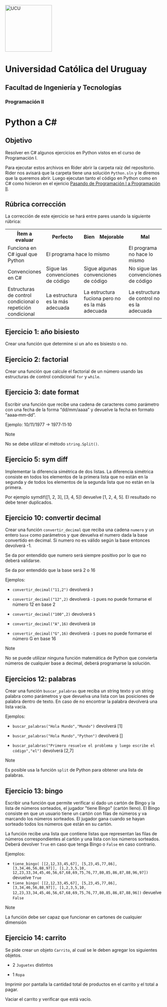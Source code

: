 <img alt="UCU" src="https://www.ucu.edu.uy/plantillas/images/logo_ucu.svg"
width="150"/>

# Universidad Católica del Uruguay

## Facultad de Ingeniería y Tecnologías

### Programación II

# Python a C#

## Objetivo

Resolver en C# algunos ejercicios en Python vistos en el curso de Programación I.

Para ejecutar estos archivos en Rider abrir la carpeta raíz del repositorio.
Rider nos avisará que la carpeta tiene una solución `Python.sln` y le diremos
que la queremos abrir. Luego ejecutan tanto el código en Python como en C# como
hicieron en el ejericio [Pasando de Programación I a Programación
II](https://github.com/ucudal/PII_P1_a_P2).

## Rúbrica corrección

La corrección de este ejercicio se hará entre pares usando la siguiente rúbrica:

<table>
  <tr>
    <th width="20%">Ítem a evaluar</th>
    <th width="20%">Perfecto</th>
    <th width="20%">Bien</th>
    <th width="20%">Mejorable</th>
    <th width="20%">Mal</th>
  </tr>
  <tr>
    <td>Funciona en C# igual que Python</td>
    <td colspan="3">El programa hace lo mismo</td>
    <td>El programa no hace lo mismo</td>
  </tr>
  <tr>
    <td>Convenciones en C#</td>
    <td>Sigue las convenciones de código</td>
    <td colspan="2">Sigue algunas convenciones de código</td>
    <td>No sigue las convenciones de código</td>
  </tr>
  <tr>
    <td>Estructuras de control condicional o repetición condicional</td>
    <td>La estructura es la más adecuada</td>
    <td colspan="2">La estructura fuciona pero no es la más adecuada</td>
    <td>La estructura de control no es la adecuada</td>
  </tr>
</table>

## Ejercicio 1: año bisiesto

Crear una función que determine si un año es bisiesto o no.

## Ejercicio 2: factorial

Crear una función que calcule el factorial de un número usando las estructuras
de control condicional `for` y `while`.

## Ejercicio 3: date format

Escribir una función que recibe una cadena de caracteres como parámetro con una
fecha de la forma “dd/mm/aaaa” y devuelve la fecha en formato “aaaa­‐mm­‐dd”.

Ejemplo: 10/11/1977 -> 1977­‐11­‐10

> [!NOTE]
> No se debe utilizar el método `string.Split()`.

## Ejercicio 5: sym diff

Implementar la diferencia simétrica de dos listas. La diferencia simétrica
consiste en todos los elementos de la primera lista que no están en la segunda y
de todos los elementos de la segunda lista que no están en la primera.

Por ejemplo symdif([1, 2, 3], [3, 4, 5]) devuelve [1, 2, 4, 5]. El resultado no
debe tener duplicados.

## Ejercicio 10: convertir decimal

Crear una función `convertir_decimal` que reciba una cadena `numero` y un entero
`base` como parámetros y que devuelva el numero dada la base convertido en
decimal. Si numero no es válido según la base entonces devolverá -1.

Se da por entendido que numero será siempre positivo por lo que no deberá
validarse.

Se da por entendido que la base será 2 o 16

Ejemplos:

- `convertir_decimal("11,2")` devolverá `3`

- `convertir_decimal("12",2)` devolverá `-1` pues no puede formarse el número 12
  en base 2

- `convertir_decimal("100",2)` devolverá `5`

- `convertir_decimal("A",16)` devolverá `10`

- `convertir_decimal("G",16)` devolverá `-1` pues no puede formarse el número G
  en base 16

> [!NOTE]
> No se puede utilizar ninguna función matemática de Python que convierta
> números de cualquier base a decimal, deberá programarse la solución.

## Ejercicios 12: palabras

Crear una función `buscar_palabras` que reciba un string texto y un string
palabra como parámetros y que devuelva una lista con las posiciones de palabra
dentro de texto. En caso de no encontrar la palabra devolverá una lista vacía.

Ejemplos:

- `buscar_palabras("Hola Mundo","Mundo")` devolverá [1]

- `buscar_palabras("Hola Mundo","Python")` devolverá []

- `buscar_palabras("Primero resuelve el problema y luego escribe el
  código","el")` devolverá [2,7]

> [!NOTE]
> Es posible usa la función `split` de Python para obtener una lista de
> palabras.

## Ejercicio 13: bingo

Escribir una función que permite verificar si dado un cartón de Bingo y la lista
de números sorteados, el jugador "tiene Bingo" (cartón lleno). El Bingo consiste
en que un usuario tiene un cartón con filas de números y va marcando los números
sorteados. El jugador gana cuando se hayan sorteado todos los números que están
en su cartón.

La función recibe una lista que contiene listas que representan las filas de
números correspondientes al cartón y una lista con los números sorteados. Deberá
devolver `True` en caso que tenga Bingo o `False` en caso contrario.

Ejemplos:

- `tiene_bingo( [[2,12,33,45,67], [5,23,45,77,86], [3,34,46,56,88,97]], [1,2,3,5,10, 12,23,33,34,45,46,56,67,68,69,75,76,77,80,85,86,87,88,96,97])` devuelve `True`
- `tiene_bingo( [[2,12,33,45,67], [5,23,45,77,86], [3,34,46,56,88,97]], [1,2,3,5,10, 12,23,33,34,45,46,56,67,68,69,75,76,77,80,85,86,87,88,96])` devuelve `False`

> [!NOTE]
> La función debe ser capaz que funcionar en cartones de cualquier dimensión

## Ejercicio 14: carrito

Se pide crear un objeto `Carrito`, al cual se le deben agregar los siguientes objetos.

- 2 `Juguetes` distintos

- 1 `Ropa`

Imprimir por pantalla la cantidad total de productos en el carrito y el total a pagar.

Vaciar el carrito y verificar que está vacío.

